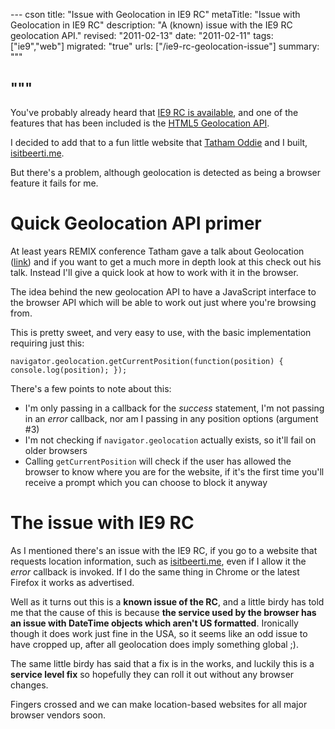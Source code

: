 --- cson
title: "Issue with Geolocation in IE9 RC"
metaTitle: "Issue with Geolocation in IE9 RC"
description: "A (known) issue with the IE9 RC geolocation API."
revised: "2011-02-13"
date: "2011-02-11"
tags: ["ie9","web"]
migrated: "true"
urls: ["/ie9-rc-geolocation-issue"]
summary: """

"""
---
You've probably already heard that [IE9 RC is available][1], and one of the features that has been included is the [HTML5 Geolocation API][2].

I decided to add that to a fun little website that [Tatham Oddie][3] and I built, [isitbeerti.me][4].

But there's a problem, although geolocation is detected as being a browser feature it fails for me.

# Quick Geolocation API primer

At least years REMIX conference Tatham gave a talk about Geolocation ([link][5]) and if you want to get a much more in depth look at this check out his talk. Instead I'll give a quick look at how to work with it in the browser.

The idea behind the new geolocation API to have a JavaScript interface to the browser API which will be able to work out just where you're browsing from.

This is pretty sweet, and very easy to use, with the basic implementation requiring just this:

    navigator.geolocation.getCurrentPosition(function(position) { console.log(position); });

There's a few points to note about this:

* I'm only passing in a callback for the *success* statement, I'm not passing in an *error* callback, nor am I passing in any position options (argument #3)
* I'm not checking if `navigator.geolocation` actually exists, so it'll fail on older browsers
* Calling `getCurrentPosition` will check if the user has allowed the browser to know where you are for the website, if it's the first time you'll receive a prompt which you can choose to block it anyway 

# The issue with IE9 RC

As I mentioned there's an issue with the IE9 RC, if you go to a website that requests location information, such as [isitbeerti.me][6], even if I allow it the *error* callback is invoked. If I do the same thing in Chrome or the latest Firefox it works as advertised.

Well as it turns out this is a **known issue of the RC**, and a little birdy has told me that the cause of this is because **the service used by the browser has an issue with DateTime objects which aren't US formatted**. Ironically though it does work just fine in the USA, so it seems like an odd issue to have cropped up, after all geolocation does imply something global ;).

The same little birdy has said that a fix is in the works, and luckily this is a **service level fix** so hopefully they can roll it out without any browser changes.

Fingers crossed and we can make location-based websites for all major browser vendors soon.


  [1]: http://blogs.msdn.com/b/ie/archive/2011/02/10/acting-on-feedback-ie9-release-candidate-available-for-download.aspx
  [2]: http://dev.w3.org/geo/api/spec-source.html
  [3]: http://tath.am
  [4]: http://isitbeerti.me
  [5]: http://blog.tatham.oddie.com.au/2010/06/03/talk-resources-riding-the-geolocation-wave/
  [6]: http://isitbeerti.me